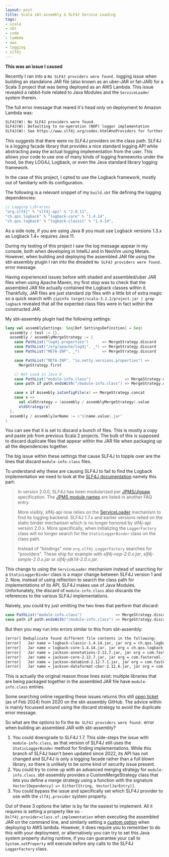 ```yaml
---
layout: post
title: Scala sbt-assembly & SLF4J Service Loading
tags:
- scala
- sbt
- code
- lambda
- aws
- logging
- slf4j
---
```


**This was an issue I caused**

Recently I ran into a `No SLF4J providers were found.` logging issue when
building an standalone JAR file (also known as an uber-JAR or fat-JAR) for a
Scala 3 project that was being deployed as an AWS Lambda. This issue revealed a
rabbit-hole related to Java Modules and the `ServiceLoader` system therein.

The full error message that reared it's head only on deployment to Amazon
Lambda was:

```txt
SLF4J(W): No SLF4J providers were found.
SLF4J(W): Defaulting to no-operation (NOP) logger implementation
SLF4J(W): See https://www.slf4j.org/codes.html#noProviders for further details.
```

This suggests that there were no SLF4J providers on the class path. SLF4J is a
logging facade library that provides a nice standard logging API while
abstracting away the actual logging implementation from the user. This allows
your code to use one of many kinds of logging frameworks under the hood, be
they LOG4J, Logback, or even the Java standard library logging framework.

In the case of this project, I opted to use the Logback framework, mostly out
of familiarly with its configuration.

The following is a relevant snippet of my `build.sbt` file defining the
logging dependencies:

```scala
// Logging Libraries
"org.slf4j" % "slf4j-api" % "2.0.11",
"ch.qos.logback" % "logback-core" % "1.4.14",
"ch.qos.logback" % "logback-classic" % "1.4.14",
```

As a side note, if you are using Java 8 you must use Logback versions 1.3.x as
Logback 1.4+ requires Java 11.

During my testing of this project I saw the log message appear in my console,
both when developing in IntelliJ and in NeoVim using Metals. However, when
building and deploying the assembled JAR file using the sbt-assembly plugin I
ran into the dreaded `No SLF4J providers were found.` error message.

Having experienced issues before with shaded and assembled/uber JAR files when
using Apache Maven, my first stop was to check that the assembled JAR file
actually contained the Logback classes within it. Thankfully, JAR files are
just standard zip files with a little bit of extra magic so a quick search with
`zipinfo target/scala-3.2.2/project.jar | grep logback` revealed that all the
expected class files were in fact within the constructed JAR.

My sbt-assembly plugin had the following settings:

```scala
lazy val assemblySettings: Seq[Def.SettingsDefinition] = Seq(
  assembly / test := {},
  assembly / assemblyMergeStrategy := {
    case PathList("log4j.properties")      => MergeStrategy.discard
    case PathList("/org/apache/log4j", _*) => MergeStrategy.discard
    case PathList("META-INF", _*)          => MergeStrategy.discard

    case PathList("META-INF", "io.netty.versions.properties") =>
      MergeStrategy.first

    // Not used in Java 8
    case PathList("module-info.class")               => MergeStrategy.discard
    case path if path.endsWith("/module-info.class") => MergeStrategy.discard

    case x if Assembly.isConfigFile(x) => MergeStrategy.concat
    case x =>
      val oldStrategy = (assembly / assemblyMergeStrategy).value
      oldStrategy(x)
  },
  assembly / assemblyJarName := s"${name.value}.jar"
)
```

You can see that it is set to discard a bunch of files. This is mostly a copy
and paste job from previous Scala 2 projects. The bulk of this is supposed to
discard duplicate files that appear within the JAR file when packaging up all
the dependencies together.

The big issue within these settings that cause SLF4J to topple over are the
lines that discard `module-info.class` files.

To understand why these are causing SLF4J to fail to find the Logback
implementation we need to look at the [SLF4J
documentation](https://www.slf4j.org/faq.html#changesInVersion200) namely this
part:

> In version 2.0.0, SLF4J has been modularized per
> [JPMS/Jigsaw](http://openjdk.java.net/projects/jigsaw/spec/) specification.
> The [JPMS module names](https://www.slf4j.org/faq.html#jmpsModuleNames) are
> listed in another FAQ entry.
> 
> More visibly, slf4j-api now relies on the
> [ServiceLoader](https://docs.oracle.com/javase/8/docs/api/java/util/ServiceLoader.html)
> mechanism to find its logging backend. SLF4J 1.7.x and earlier versions
> relied on the static binder mechanism which is no longer honored by slf4j-api
> version 2.0.x. More specifically, when initializing the `LoggerFactory` class
> will no longer search for the `StaticLoggerBinder` class on the class path.
> 
> Instead of "bindings" now `org.slf4j.LoggerFactory` searches for "providers".
> These ship for example with *slf4j-nop-2.0.x.jar*, *slf4j-simple-2.0.x.jar*
> or *slf4j-jdk14-2.0.x.jar*.

This change to using the `ServiceLoader` mechanism instead of searching for a
`StaticLoggerBinder` class is a major change between SLF4J version 1 and 2.
Now, instead of using reflection to search the class path for implementations
of its API, SLF4J makes use of Java Modules. Unfortunately, the discard of
`module-info.class` also discards the references to the various SLF4J
implementations.

Naively, you could try just omitting the two lines that perform that discard:

```scala
case PathList("module-info.class")               => MergeStrategy.discard
case path if path.endsWith("/module-info.class") => MergeStrategy.discard
```

But then you may run into errors similar to this from sbt-assembly:

```txt
[error] Deduplicate found different file contents in the following:
[error]   Jar name = logback-classic-1.4.14.jar, jar org = ch.qos.logback, entry target = module-info.class
[error]   Jar name = logback-core-1.4.14.jar, jar org = ch.qos.logback, entry target = module-info.class
[error]   Jar name = jackson-annotations-2.12.7.jar, jar org = com.fasterxml.jackson.core, entry target = module-info.class
[error]   Jar name = jackson-core-2.12.7.jar, jar org = com.fasterxml.jackson.core, entry target = module-info.class
[error]   Jar name = jackson-databind-2.12.7.1.jar, jar org = com.fasterxml.jackson.core, entry target = module-info.class
[error]   Jar name = jackson-dataformat-cbor-2.12.6.jar, jar org = com.fasterxml.jackson.dataformat, entry target = module-info.class
```

This is actually the original reason those lines exist: multiple libraries that
are being packaged together in the assembled JAR file have `module-info.class`
entries.

Some searching online regarding these issues returns this still [open
ticket](https://github.com/sbt/sbt-assembly/issues/391) (as of Feb 2024) from
2020 on the sbt-assembly GitHub. The advice within is mainly focussed around
using the discard strategy to avoid the duplicate error message.

So what are the options to fix the `No SLF4J providers were found.` error when
building an assembled JAR with sbt-assembly?

1. You could downgrade to SLF4J 1.7. This side-steps the issue with
   `module-info.class`, as that version of SLF4J still uses the
   `StaticLoggerBinder` method for finding implementations. While this branch
   of SLF4J hasn't been updated since 2022, its API has not changed and SLF4J
   is only a logging facade rather than a full blown library, so there is
   unlikely to be some kind of security issue present.
2. You could try to come up with an advanced merging strategy for
   `module-info.class`. sbt-assembly provides a CustomMergeStrategy class that
   lets you define a merge strategy using a function with the signature
   `Vector[Dependency] => Either[String, Vector[JarEntry]]`.
3. You could bypass the issue and specifically set which SLF4J provider to use
   with the `slf4j.provider` system property.

Out of these 3 options the latter is by far the easiest to implement. All it
requires is setting a property like so
`-Dslf4j.provider=class.of.implementation` when executing the assembled JAR on
the command line, and similarly setting a [custom
option](https://docs.aws.amazon.com/lambda/latest/dg/java-customization.html)
when deploying to AWS lambda. However, it does require you to remember to do
this with your deployment, or alternatively you can try to set this Java system
property during runtime, if you can guarantee your call to `System.setProperty`
will execute before any calls to the SLF4J `LoggerFactory` class.
